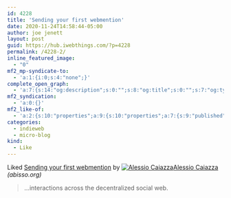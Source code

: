```yaml
---
id: 4228
title: 'Sending your first webmention'
date: 2020-11-24T14:58:44-05:00
author: joe jenett
layout: post
guid: https://hub.iwebthings.com/?p=4228
permalink: /4228-2/
inline_featured_image:
  - "0"
mf2_mp-syndicate-to:
  - 'a:1:{i:0;s:4:"none";}'
complete_open_graph:
  - 'a:7:{s:14:"og:description";s:0:"";s:8:"og:title";s:0:"";s:7:"og:type";s:0:"";s:12:"twitter:card";s:7:"summary";s:15:"twitter:creator";s:0:"";s:19:"twitter:description";s:0:"";s:8:"og:image";s:0:"";}'
mf2_syndication:
  - 'a:0:{}'
mf2_like-of:
  - 'a:2:{s:10:"properties";a:9:{s:10:"properties";a:7:{s:9:"published";a:1:{i:0;s:25:"2020-11-24T19:46:35+00:00";}s:7:"updated";a:1:{i:0;s:25:"2020-11-24T19:46:36+00:00";}s:7:"summary";a:1:{i:0;s:52:"...interactions across the decentralized social web.";}s:4:"name";a:1:{i:0;s:29:"Sending your first webmention";}s:3:"url";a:1:{i:0;s:49:"https://abisso.org/stream/2020/11/24/webmentions/";}s:11:"publication";a:1:{i:0;s:15:"Alessio Caiazza";}s:6:"author";a:2:{s:4:"type";a:1:{i:0;s:6:"h-card";}s:10:"properties";a:2:{s:3:"url";a:1:{i:0;s:19:"https://abisso.org/";}s:5:"photo";a:1:{i:0;s:41:"https://abisso.org/images/me-4c5e9852.jpg";}}}}s:4:"type";a:1:{i:0;s:4:"cite";}s:9:"published";a:1:{i:0;s:25:"2020-11-24T19:46:35+00:00";}s:7:"updated";a:1:{i:0;s:25:"2020-11-24T19:46:36+00:00";}s:7:"summary";a:1:{i:0;s:52:"...interactions across the decentralized social web.";}s:4:"name";a:1:{i:0;s:29:"Sending your first webmention";}s:3:"url";a:1:{i:0;s:49:"https://abisso.org/stream/2020/11/24/webmentions/";}s:11:"publication";a:1:{i:0;s:15:"Alessio Caiazza";}s:6:"author";a:2:{s:4:"type";a:1:{i:0;s:6:"h-card";}s:10:"properties";a:2:{s:3:"url";a:1:{i:0;s:19:"https://abisso.org/";}s:5:"photo";a:1:{i:0;s:41:"https://abisso.org/images/me-4c5e9852.jpg";}}}}s:4:"type";s:4:"cite";}'
categories:
  - indieweb
  - micro-blog
kind:
  - Like
---
```

Liked [Sending your first webmention](https://abisso.org/stream/2020/11/24/webmentions/) by [![Alessio Caiazza](https://abisso.org/images/me-4c5e9852.jpg)Alessio Caiazza](https://abisso.org/) _(abisso.org)_

> ...interactions across the decentralized social web.